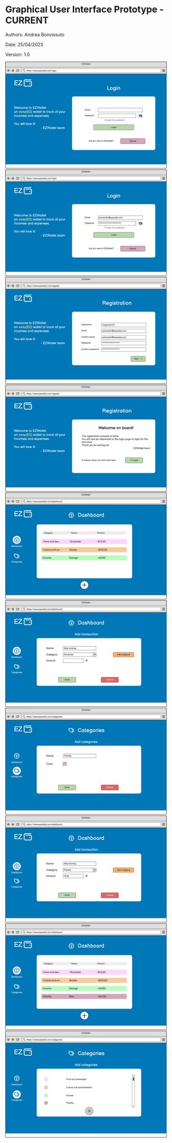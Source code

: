 # Graphical User Interface Prototype  - CURRENT

Authors: Andrea Bonvissuto

Date:   25/04/2023

Version: 1.0

![](code/images/GUI_v1/Login.png)
![](code/images/GUI_v1/Login%20-after.png)
![](code/images/GUI_v1/Registration.png)
![](code/images/GUI_v1/Register%20-done.png)
![](code/images/GUI_v1/Dashboard.png)
![](code/images/GUI_v1/Dashboard%20-%20new%20transaction.png)
![](code/images/GUI_v1/Categories%20-%20add.png)
![](code/images/GUI_v1/Dashboard%20-%20after%20-%20category%20added.png)
![](code/images/GUI_v1/Dashboard%20-%20added.png)
![](code/images/GUI_v1/Categories.png)
